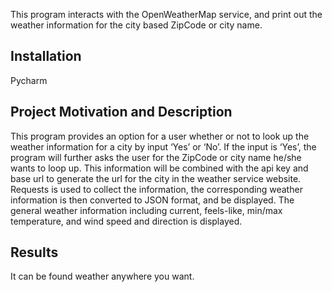 
This program interacts with the OpenWeatherMap service, and print out the weather information for the city based ZipCode or city name.

## Installation
Pycharm

## Project Motivation and Description
This program provides an option for a user whether or not to look up the weather information for a city by input ‘Yes’ or ‘No’. If the input is ‘Yes’, the program will further asks the user for the ZipCode or city name he/she wants to loop up. This information will be combined with the api key and base url to generate the url for the city in the weather service website. Requests is used to collect the information, the corresponding weather information is then converted to JSON format, and be displayed. The general weather information including current, feels-like, min/max temperature, and wind speed and direction is displayed.

## Results
It can be found weather anywhere you want. 
